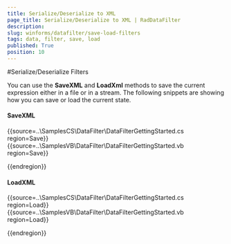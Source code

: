 ```yaml
---
title: Serialize/Deserialize to XML
page_title: Serialize/Deserialize to XML | RadDataFilter
description: 
slug: winforms/datafilter/save-load-filters
tags: data, filter, save, load
published: True
position: 10
---
```


#Serialize/Deserialize Filters

You can use the __SaveXML__ and __LoadXml__ methods to save the current expression either in a file or in a stream. The following snippets are showing how you can save or load the current state.

#### SaveXML
{{source=..\SamplesCS\DataFilter\DataFilterGettingStarted.cs region=Save}} 
{{source=..\SamplesVB\DataFilter\DataFilterGettingStarted.vb region=Save}}
 


{{endregion}}


#### LoadXML

{{source=..\SamplesCS\DataFilter\DataFilterGettingStarted.cs region=Load}} 
{{source=..\SamplesVB\DataFilter\DataFilterGettingStarted.vb region=Load}}
 


{{endregion}}






